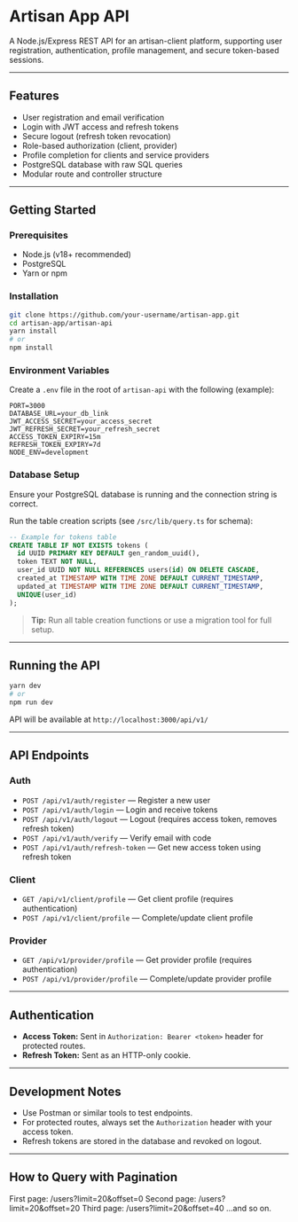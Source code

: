# Artisan App API

A Node.js/Express REST API for an artisan-client platform, supporting user registration, authentication, profile management, and secure token-based sessions.

---

## Features

- User registration and email verification
- Login with JWT access and refresh tokens
- Secure logout (refresh token revocation)
- Role-based authorization (client, provider)
- Profile completion for clients and service providers
- PostgreSQL database with raw SQL queries
- Modular route and controller structure

---

## Getting Started

### Prerequisites

- Node.js (v18+ recommended)
- PostgreSQL
- Yarn or npm

### Installation

```bash
git clone https://github.com/your-username/artisan-app.git
cd artisan-app/artisan-api
yarn install
# or
npm install
```

### Environment Variables

Create a `.env` file in the root of `artisan-api` with the following (example):

```
PORT=3000
DATABASE_URL=your_db_link
JWT_ACCESS_SECRET=your_access_secret
JWT_REFRESH_SECRET=your_refresh_secret
ACCESS_TOKEN_EXPIRY=15m
REFRESH_TOKEN_EXPIRY=7d
NODE_ENV=development
```

### Database Setup

Ensure your PostgreSQL database is running and the connection string is correct.

Run the table creation scripts (see `/src/lib/query.ts` for schema):

```sql
-- Example for tokens table
CREATE TABLE IF NOT EXISTS tokens (
  id UUID PRIMARY KEY DEFAULT gen_random_uuid(),
  token TEXT NOT NULL,
  user_id UUID NOT NULL REFERENCES users(id) ON DELETE CASCADE,
  created_at TIMESTAMP WITH TIME ZONE DEFAULT CURRENT_TIMESTAMP,
  updated_at TIMESTAMP WITH TIME ZONE DEFAULT CURRENT_TIMESTAMP,
  UNIQUE(user_id)
);
```

> **Tip:** Run all table creation functions or use a migration tool for full setup.

---

## Running the API

```bash
yarn dev
# or
npm run dev
```

API will be available at `http://localhost:3000/api/v1/`

---

## API Endpoints

### Auth

- `POST /api/v1/auth/register` — Register a new user
- `POST /api/v1/auth/login` — Login and receive tokens
- `POST /api/v1/auth/logout` — Logout (requires access token, removes refresh token)
- `POST /api/v1/auth/verify` — Verify email with code
- `POST /api/v1/auth/refresh-token` — Get new access token using refresh token

### Client

- `GET /api/v1/client/profile` — Get client profile (requires authentication)
- `POST /api/v1/client/profile` — Complete/update client profile

### Provider

- `GET /api/v1/provider/profile` — Get provider profile (requires authentication)
- `POST /api/v1/provider/profile` — Complete/update provider profile

---

## Authentication

- **Access Token:** Sent in `Authorization: Bearer <token>` header for protected routes.
- **Refresh Token:** Sent as an HTTP-only cookie.

---

## Development Notes

- Use Postman or similar tools to test endpoints.
- For protected routes, always set the `Authorization` header with your access token.
- Refresh tokens are stored in the database and revoked on logout.

---

## How to Query with Pagination

First page: /users?limit=20&offset=0
Second page: /users?limit=20&offset=20
Third page: /users?limit=20&offset=40
...and so on.
